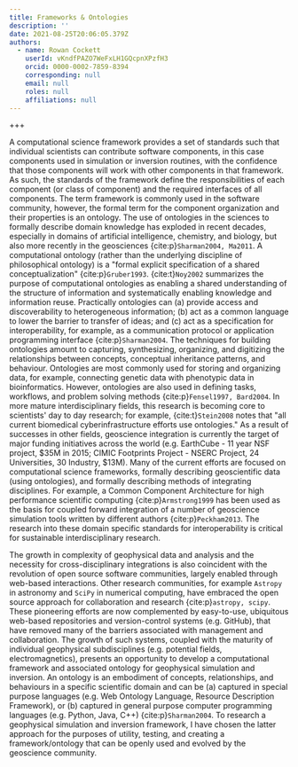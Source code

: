 ```yaml
---
title: Frameworks & Ontologies
description: ''
date: 2021-08-25T20:06:05.379Z
authors:
  - name: Rowan Cockett
    userId: vKndfPAZO7WeFxLH1GQcpnXPzfH3
    orcid: 0000-0002-7859-8394
    corresponding: null
    email: null
    roles: null
    affiliations: null
---
```


+++

A computational science framework provides a set of standards such that individual scientists can contribute software components, in this case components used in simulation or inversion routines, with the confidence that those components will work with other components in that framework. As such, the standards of the framework define the responsibilities of each component (or class of component) and the required interfaces of all components. The term framework is commonly used in the software community, however, the formal term for the component organization and their properties is an ontology. The use of ontologies in the sciences to formally describe domain knowledge has exploded in recent decades, especially in domains of artificial intelligence, chemistry, and biology, but also more recently in the geosciences {cite:p}`Sharman2004, Ma2011`. A computational ontology (rather than the underlying discipline of philosophical ontology) is a "formal explicit specification of a shared conceptualization" {cite:p}`Gruber1993`. {cite:t}`Noy2002` summarizes the purpose of computational ontologies as enabling a shared understanding of the structure of information and systematically enabling knowledge and information reuse. Practically ontologies can (a) provide access and discoverability to heterogeneous information; (b) act as a common language to lower the barrier to transfer of ideas; and (c) act as a specification for interoperability, for example, as a communication protocol or application programming interface {cite:p}`Sharman2004`. The techniques for building ontologies amount to capturing, synthesizing, organizing, and digitizing the relationships between concepts, conceptual inheritance patterns, and behaviour. Ontologies are most commonly used for storing and organizing data, for example, connecting genetic data with phenotypic data in bioinformatics. However, ontologies are also used in defining tasks, workflows, and problem solving methods {cite:p}`Fensel1997, Bard2004`. In more mature interdisciplinary fields, this research is becoming core to scientists' day to day research; for example, {cite:t}`Stein2008` notes that "all current biomedical cyberinfrastructure efforts use ontologies." As a result of successes in other fields, geoscience integration is currently the target of major funding initiatives across the world (e.g. EarthCube - 11 year NSF project, \$35M in 2015; CIMIC Footprints Project - NSERC Project, 24 Universities, 30 Industry, \$13M). Many of the current efforts are focused on computational science frameworks, formally describing geoscientific data (using ontologies), and formally describing methods of integrating disciplines. For example, a Common Component Architecture for high performance scientific computing {cite:p}`Armstrong1999` has been used as the basis for coupled forward integration of a number of geoscience simulation tools written by different authors {cite:p}`Peckham2013`. The research into these domain specific standards for interoperability is critical for sustainable interdisciplinary research.

The growth in complexity of geophysical data and analysis and the necessity for cross-disciplinary integrations is also coincident with the revolution of open source software communities, largely enabled through web-based interactions. Other research communities, for example `Astropy` in astronomy and `SciPy` in numerical computing, have embraced the open source approach for collaboration and research {cite:p}`astropy, scipy`. These pioneering efforts are now complemented by easy-to-use, ubiquitous web-based repositories and version-control systems (e.g. GitHub), that have removed many of the barriers associated with management and collaboration. The growth of such systems, coupled with the maturity of individual geophysical subdisciplines (e.g. potential fields, electromagnetics), presents an opportunity to develop a computational framework and associated ontology for geophysical simulation and inversion. An ontology is an embodiment of concepts, relationships, and behaviours in a specific scientific domain and can be (a) captured in special purpose languages (e.g. Web Ontology Language, Resource Description Framework), or (b) captured in general purpose computer programming languages (e.g. Python, Java, C++) {cite:p}`Sharman2004`. To research a geophysical simulation and inversion framework, I have chosen the latter approach for the purposes of utility, testing, and creating a framework/ontology that can be openly used and evolved by the geoscience community.
